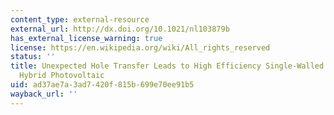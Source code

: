 ```yaml
---
content_type: external-resource
external_url: http://dx.doi.org/10.1021/nl103879b
has_external_license_warning: true
license: https://en.wikipedia.org/wiki/All_rights_reserved
status: ''
title: Unexpected Hole Transfer Leads to High Efficiency Single-Walled Carbon Nanotube
  Hybrid Photovoltaic
uid: ad37ae7a-3ad7-420f-815b-699e70ee91b5
wayback_url: ''
---
```

